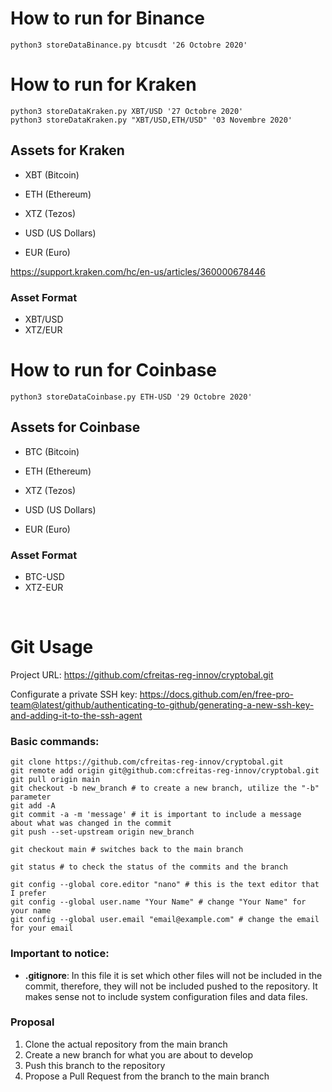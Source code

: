 # How to run for Binance
```
python3 storeDataBinance.py btcusdt '26 Octobre 2020'
```

# How to run for Kraken
```
python3 storeDataKraken.py XBT/USD '27 Octobre 2020'
python3 storeDataKraken.py "XBT/USD,ETH/USD" '03 Novembre 2020'
```

## Assets for Kraken
- XBT (Bitcoin)
- ETH (Ethereum)
- XTZ (Tezos)

- USD (US Dollars)
- EUR (Euro)

https://support.kraken.com/hc/en-us/articles/360000678446

### Asset Format
- XBT/USD
- XTZ/EUR

# How to run for Coinbase
```
python3 storeDataCoinbase.py ETH-USD '29 Octobre 2020'
```

## Assets for Coinbase
- BTC (Bitcoin)
- ETH (Ethereum)
- XTZ (Tezos)

- USD (US Dollars)
- EUR (Euro)

### Asset Format
- BTC-USD
- XTZ-EUR

<br>

# Git Usage
Project URL:
https://github.com/cfreitas-reg-innov/cryptobal.git

Configurate a private SSH key:
https://docs.github.com/en/free-pro-team@latest/github/authenticating-to-github/generating-a-new-ssh-key-and-adding-it-to-the-ssh-agent

### Basic commands:
```
git clone https://github.com/cfreitas-reg-innov/cryptobal.git
git remote add origin git@github.com:cfreitas-reg-innov/cryptobal.git
git pull origin main
git checkout -b new_branch # to create a new branch, utilize the "-b" parameter
git add -A
git commit -a -m 'message' # it is important to include a message about what was changed in the commit
git push --set-upstream origin new_branch

git checkout main # switches back to the main branch

git status # to check the status of the commits and the branch

git config --global core.editor "nano" # this is the text editor that I prefer
git config --global user.name "Your Name" # change "Your Name" for your name
git config --global user.email "email@example.com" # change the email for your email
```

### Important to notice:
- **.gitignore**: In this file it is set which other files will not be included in the commit, therefore, they will not be included pushed to the repository.
It makes sense not to include system configuration files and data files.

### Proposal
1. Clone the actual repository from the main branch
2. Create a new branch for what you are about to develop
3. Push this branch to the repository
4. Propose a Pull Request from the branch to the main branch


